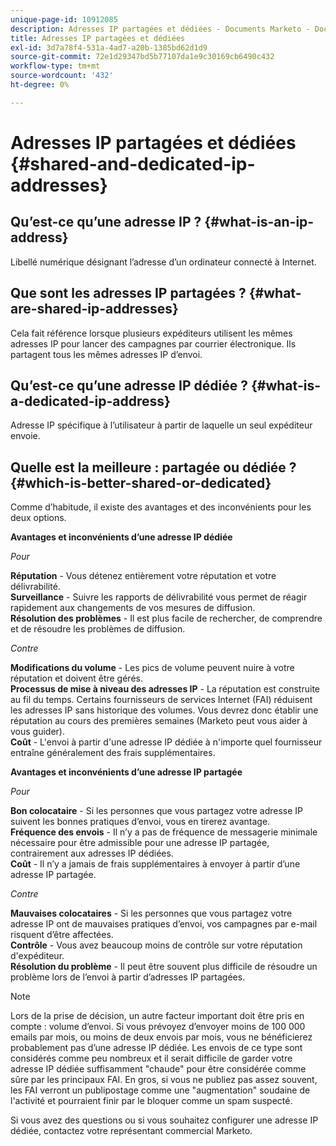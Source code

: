 ```yaml
---
unique-page-id: 10912085
description: Adresses IP partagées et dédiées - Documents Marketo - Documentation du produit
title: Adresses IP partagées et dédiées
exl-id: 3d7a78f4-531a-4ad7-a20b-1385bd62d1d9
source-git-commit: 72e1d29347bd5b77107da1e9c30169cb6490c432
workflow-type: tm+mt
source-wordcount: '432'
ht-degree: 0%

---
```


# Adresses IP partagées et dédiées {#shared-and-dedicated-ip-addresses}

## Qu’est-ce qu’une adresse IP ? {#what-is-an-ip-address}

Libellé numérique désignant l’adresse d’un ordinateur connecté à Internet.

## Que sont les adresses IP partagées ? {#what-are-shared-ip-addresses}

Cela fait référence lorsque plusieurs expéditeurs utilisent les mêmes adresses IP pour lancer des campagnes par courrier électronique. Ils partagent tous les mêmes adresses IP d’envoi.

## Qu’est-ce qu’une adresse IP dédiée ? {#what-is-a-dedicated-ip-address}

Adresse IP spécifique à l’utilisateur à partir de laquelle un seul expéditeur envoie.

## Quelle est la meilleure : partagée ou dédiée ? {#which-is-better-shared-or-dedicated}

Comme d’habitude, il existe des avantages et des inconvénients pour les deux options.

**Avantages et inconvénients d’une adresse IP dédiée**

_Pour_

**Réputation** - Vous détenez entièrement votre réputation et votre délivrabilité.\
**Surveillance** - Suivre les rapports de délivrabilité vous permet de réagir rapidement aux changements de vos mesures de diffusion.\
**Résolution des problèmes** - Il est plus facile de rechercher, de comprendre et de résoudre les problèmes de diffusion.

_Contre_

**Modifications du volume** - Les pics de volume peuvent nuire à votre réputation et doivent être gérés.\
**Processus de mise à niveau des adresses IP** - La réputation est construite au fil du temps. Certains fournisseurs de services Internet (FAI) réduisent les adresses IP sans historique des volumes. Vous devrez donc établir une réputation au cours des premières semaines (Marketo peut vous aider à vous guider).\
**Coût** - L&#39;envoi à partir d&#39;une adresse IP dédiée à n&#39;importe quel fournisseur entraîne généralement des frais supplémentaires.

**Avantages et inconvénients d’une adresse IP partagée**

_Pour_

**Bon colocataire** - Si les personnes que vous partagez votre adresse IP suivent les bonnes pratiques d’envoi, vous en tirerez avantage.\
**Fréquence des envois** - Il n’y a pas de fréquence de messagerie minimale nécessaire pour être admissible pour une adresse IP partagée, contrairement aux adresses IP dédiées.\
**Coût** - Il n’y a jamais de frais supplémentaires à envoyer à partir d’une adresse IP partagée.

_Contre_

**Mauvaises colocataires** - Si les personnes que vous partagez votre adresse IP ont de mauvaises pratiques d’envoi, vos campagnes par e-mail risquent d’être affectées.\
**Contrôle** - Vous avez beaucoup moins de contrôle sur votre réputation d&#39;expéditeur.\
**Résolution du problème** - Il peut être souvent plus difficile de résoudre un problème lors de l’envoi à partir d’adresses IP partagées.

>[!NOTE]
>
>Lors de la prise de décision, un autre facteur important doit être pris en compte : volume d’envoi. Si vous prévoyez d’envoyer moins de 100 000 emails par mois, ou moins de deux envois par mois, vous ne bénéficierez probablement pas d’une adresse IP dédiée. Les envois de ce type sont considérés comme peu nombreux et il serait difficile de garder votre adresse IP dédiée suffisamment &quot;chaude&quot; pour être considérée comme sûre par les principaux FAI. En gros, si vous ne publiez pas assez souvent, les FAI verront un publipostage comme une &quot;augmentation&quot; soudaine de l&#39;activité et pourraient finir par le bloquer comme un spam suspecté.

Si vous avez des questions ou si vous souhaitez configurer une adresse IP dédiée, contactez votre représentant commercial Marketo.
